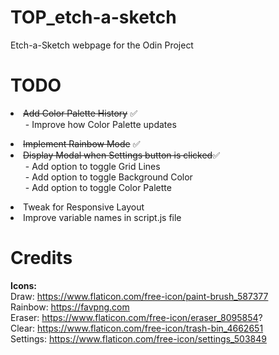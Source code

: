 # TOP_etch-a-sketch
Etch-a-Sketch webpage for the Odin Project

 <h1>TODO</h1>
 <li><s>Add Color Palette History</s> ✅<br>
 <ul>
  - Improve how Color Palette updates <br> 
 </ul>
 <li><s>Implement Rainbow Mode</s> ✅<br>
 <li><s>Display Modal when Settings button is clicked</s>✅<br>
 <ul> 
  - Add option to toggle Grid Lines <br>
  - Add option to toggle Background Color <br>
  - Add option to toggle Color Palette <br> 
 </ul>
 <li> Tweak for Responsive Layout <br>
 <li> Improve variable names in script.js file <br>

  <h1>Credits</h1>
  
  **Icons:** <br>
  Draw: https://www.flaticon.com/free-icon/paint-brush_587377 <br>
  Rainbow: https://favpng.com </br>
  Eraser: https://www.flaticon.com/free-icon/eraser_8095854? <br>
  Clear: https://www.flaticon.com/free-icon/trash-bin_4662651 <br>
  Settings: https://www.flaticon.com/free-icon/settings_503849 <br>
  
